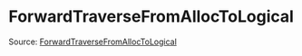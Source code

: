 # ForwardTraverseFromAllocToLogical

Source: [ForwardTraverseFromAllocToLogical](../csrc/runtime/allocations.cpp#L339)
